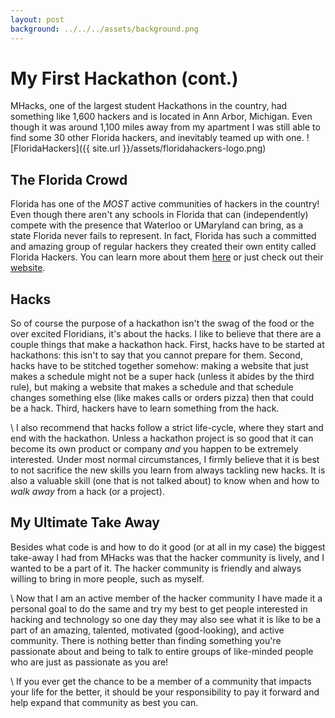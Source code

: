 ```yaml
---
layout: post
background: ../../../assets/background.png
---
```


# My First Hackathon (cont.)

MHacks, one of the largest student Hackathons in the country, had something like 1,600
hackers and is located in Ann Arbor, Michigan. Even though it was around 1,100 miles away
from my apartment I was still able to find some 30 other Florida hackers, and inevitably
teamed up with one. ![FloridaHackers]({{ site.url }}/assets/floridahackers-logo.png)

## The Florida Crowd

Florida has one of the *MOST* active communities of hackers in the country! Even though there
aren't any schools in Florida that can (independently) compete with the presence that Waterloo
or UMaryland can bring, as a state Florida never fails to represent. In fact, Florida has such a
committed and amazing group of regular hackers they created their own entity called Florida Hackers.
You can learn more about them [here](https://medium.com/florida-hackers/the-start-e8056d2780f5) or
just check out their [website](http://floridahackers.com/).

## Hacks

So of course the purpose of a hackathon isn't the swag of the food or the over excited Floridians,
it's about the hacks. I like to believe that there are a couple things that make a hackathon hack.
First, hacks have to be started at hackathons: this isn't to say that you cannot prepare for them.
Second, hacks have to be stitched together somehow: making a website that just makes a schedule might
not be a super hack (unless it abides by the third rule), but making a website that makes a schedule
and that schedule changes something else (like makes calls or orders pizza) then that could be a
hack. Third, hackers have to learn something from the hack.

\\
I also recommend that hacks follow a strict life-cycle, where they start and end with the hackathon.
Unless a hackathon project is so good that it can become its own product or company *and* you happen
to be extremely interested. Under most normal circumstances, I firmly believe that it is best to
not sacrifice the new skills you learn from always tackling new hacks. It is also a valuable skill
(one that is not talked about) to know when and how to _walk away_ from a hack (or a project).


## My Ultimate Take Away

Besides what code is and how to do it good (or at all in my case) the biggest take-away
I had from MHacks was that the hacker community is lively, and I wanted to be a part of it.
The hacker community is friendly and always willing to bring in more people, such as myself.

\\
Now that I am an active member of the hacker community I have made it a personal goal to
do the same and try my best to get people interested in hacking and technology so one day
they may also see what it is like to be a part of an amazing, talented, motivated (good-looking),
and active community. There is nothing better than finding something you're passionate about and
being to talk to entire groups of like-minded people who are just as passionate as you are!

\\
If you ever get the chance to be a member of a community that impacts your life for the better,
it should be your responsibility to pay it forward and help expand that community as best you can.

